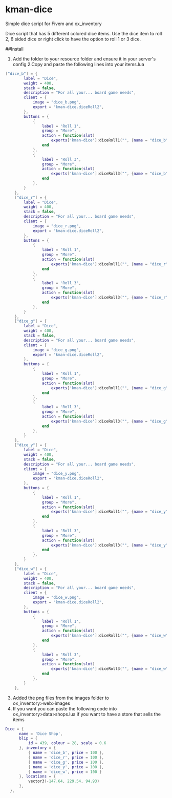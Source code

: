 # kman-dice
Simple dice script for Fivem and ox_inventory

Dice script that has 5 different colored dice items. 
Use the dice item to roll 2, 6 sided dice or right click to have the option to roll 1 or 3 dice.

##Install
1. Add the folder to your resource folder and ensure it in your server's config
2.Copy and paste the following lines into your items.lua
```lua
["dice_b"] = {
		label = "Dice",
		weight = 400,
		stack = false,
		description = "For all your... board game needs",
		client = {
			image = "dice_b.png",
			export = "kman-dice.diceRoll2",
		},
		buttons = {
			{
				label = 'Roll 1',
				group = "More", 
				action = function(slot)
					exports['kman-dice']:diceRoll1("", {name = "dice_b"})
				end
			},
			{
				label = 'Roll 3',
				group = "More", 
				action = function(slot)
					exports['kman-dice']:diceRoll3("", {name = "dice_b"})
				end
			},
		}
	},
	["dice_r"] = {
		label = "Dice",
		weight = 400,
		stack = false,
		description = "For all your... board game needs",
		client = {
			image = "dice_r.png",
			export = "kman-dice.diceRoll2",
		},
		buttons = {
			{
				label = 'Roll 1',
				group = "More", 
				action = function(slot)
					exports['kman-dice']:diceRoll1("", {name = "dice_r"})
				end
			},
			{
				label = 'Roll 3',
				group = "More", 
				action = function(slot)
					exports['kman-dice']:diceRoll3("", {name = "dice_r"})
				end
			},
		}
	},
	["dice_g"] = {
		label = "Dice",
		weight = 400,
		stack = false,
		description = "For all your... board game needs",
		client = {
			image = "dice_g.png",
			export = "kman-dice.diceRoll2",
		},
		buttons = {
			{
				label = 'Roll 1',
				group = "More", 
				action = function(slot)
					exports['kman-dice']:diceRoll1("", {name = "dice_g"})
				end
			},
			{
				label = 'Roll 3',
				group = "More", 
				action = function(slot)
					exports['kman-dice']:diceRoll3("", {name = "dice_g"})
				end
			},
		}
	},
	["dice_y"] = {
		label = "Dice",
		weight = 400,
		stack = false,
		description = "For all your... board game needs",
		client = {
			image = "dice_y.png",
			export = "kman-dice.diceRoll2",
		},
		buttons = {
			{
				label = 'Roll 1',
				group = "More", 
				action = function(slot)
					exports['kman-dice']:diceRoll1("", {name = "dice_y"})
				end
			},
			{
				label = 'Roll 3',
				group = "More", 
				action = function(slot)
					exports['kman-dice']:diceRoll3("", {name = "dice_y"})
				end
			},
		}
	},
	["dice_w"] = {
		label = "Dice",
		weight = 400,
		stack = false,
		description = "For all your... board game needs",
		client = {
			image = "dice_w.png",
			export = "kman-dice.diceRoll2",
		},
		buttons = {
			{
				label = 'Roll 1',
				group = "More", 
				action = function(slot)
					exports['kman-dice']:diceRoll1("", {name = "dice_w"})
				end
			},
			{
				label = 'Roll 3',
				group = "More", 
				action = function(slot)
					exports['kman-dice']:diceRoll3("", {name = "dice_w"})
				end
			},
		}
	},
  ```
  3. Added the png files from the images folder to ox_inventory>web>images
  4. If you want you can paste the following code into ox_inventory>data>shops.lua if you want to have a store that sells the items
  ```lua
  Dice = {
		name = 'Dice Shop',
		blip = {
			id = 439, colour = 28, scale = 0.6
		}, inventory = {
			{ name = 'dice_b', price = 100 },
			{ name = 'dice_r', price = 100 },
			{ name = 'dice_g', price = 100 },
			{ name = 'dice_y', price = 100 },
			{ name = 'dice_w', price = 100 }
		}, locations = {
			vector3(-147.64, 229.54, 94.93)
		}, 
	},
  ```
  
  
  
